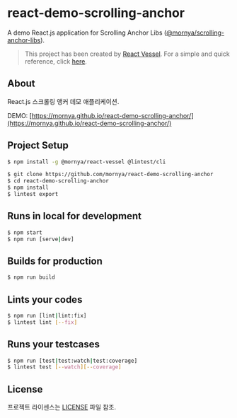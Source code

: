 # react-demo-scrolling-anchor
A demo React.js application for Scrolling Anchor Libs ([@mornya/scrolling-anchor-libs](https://www.npmjs.com/package/@mornya/scrolling-anchor-libs)).

> This project has been created by [React Vessel](https://www.npmjs.com/package/@mornya/react-vessel).
  For a simple and quick reference, click [here](https://mornya.github.io/documents/guide/react-vessel.md).

## About
React.js 스크롤링 앵커 데모 애플리케이션.

DEMO: [https://mornya.github.io/react-demo-scrolling-anchor/](https://mornya.github.io/react-demo-scrolling-anchor/)

## Project Setup
```bash
$ npm install -g @mornya/react-vessel @lintest/cli

$ git clone https://github.com/mornya/react-demo-scrolling-anchor
$ cd react-demo-scrolling-anchor
$ npm install
$ lintest export
```

## Runs in local for development
```bash
$ npm start
$ npm run [serve|dev]
```

## Builds for production
```bash
$ npm run build
```

## Lints your codes
```bash
$ npm run [lint|lint:fix]
$ lintest lint [--fix]
```

## Runs your testcases
```bash
$ npm run [test|test:watch|test:coverage]
$ lintest test [--watch][--coverage]
```

## License
프로젝트 라이센스는 [LICENSE](LICENSE) 파일 참조.
